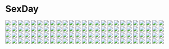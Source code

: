 # SexDay
![](https://konachan.com/image/f3b0a66e5adecc3d01aef0794c28f83a/Konachan.com%20-%20302850%20breasts%20close%20cum%20idolmaster%20idolmaster_shiny_colors%20nipples%20sakuragi_mano%20sunaba_suzume%20topless.jpg)
![](https://konachan.com/image/ccb8fda24d8ff427c6858b69511b01c6/Konachan.com%20-%20303668%20bikini%20blush%20breasts%20chain%20choker%20gloves%20gray_hair%20idolmaster%20long_hair%20navel%20oni-noboru%20petals%20red_eyes%20ribbons%20shackles%20swimsuit%20twintails.jpg)
![](https://konachan.com/image/832affc3253ccc88d323bce51d1160a7/Konachan.com%20-%20168182%20animal%20black_eyes%20black_hair%20cat%20dress%20headphones%20jeanex%20long_hair%20magic%20moon%20night%20orange_eyes%20original%20purple_hair%20short_hair%20stars%20wings.jpg)
![](https://konachan.com/image/f79ce7e1da9c4cb03c7f56dc63330d91/Konachan.com%20-%2094908%20takoluka%20vocaloid.jpg)
![](https://konachan.com/image/bf19e514765bdb42f040839e50a2a225/Konachan.com%20-%20113721%20angel_beats%21%20gun%20headband%20moonknives%20nakamura_yuri%20school_uniform%20tachibana_kanade%20thighhighs%20weapon.jpg)
![](https://konachan.com/jpeg/9e58d5173e071753cd49890e6d1ffe0c/Konachan.com%20-%2030927%202girls%20blue_eyes%20breasts%20brown_hair%20game_cg%20gray_hair%20long_hair%20marmalade%20mikeou%20navel%20nipples%20red_eyes%20ribbons%20short_hair%20torn_clothes%20twintails.jpg)
![](https://konachan.com/image/a251f075725ede5b699cba2a16661647/Konachan.com%20-%20250409%202girls%20brown_hair%20card_captor_sakura%20daidouji_tomoyo%20flowers%20green_eyes%20japanese_clothes%20kinomoto_sakura%20long_hair%20petals%20short_hair%20siam_%28meow13%29.jpg)
![](https://konachan.com/jpeg/fed8dd7e9c59673364c32b27138586b5/Konachan.com%20-%20158626%20fate_testarossa%20mahou_senki_lyrical_nanoha_force.jpg)
![](https://konachan.com/jpeg/e2ab4b2597c6cc0935f0acfc5c6ec0b3/Konachan.com%20-%20174957%202girls%20asahiro_%28algl%29%20elbow_gloves%20gloves%20hat%20long_hair%20original%20shoujo_ai%20wedding_attire.jpg)
![](https://konachan.com/jpeg/25e91cce88b0cf52b01709aab6ef6956/Konachan.com%20-%20173633%20animal_ears%20bikini%20blush%20bow%20braids%20breasts%20cameltoe%20catgirl%20kaenbyou_rin%20miko_92%20multiple_tails%20navel%20red_eyes%20red_hair%20swimsuit%20tail%20touhou%20white.jpg)
![](https://konachan.com/image/d6de0588dafb83f9dc8c9eed2e72dd39/Konachan.com%20-%20250314%20aqua_eyes%20blue_hair%20blush%20breasts%20elbow_gloves%20gloves%20long_hair%20original%20spear%20thighhighs%20twintails%20weapon%20yuhuan.jpg)
![](https://konachan.com/jpeg/a1fb492e78a87ce9e0e40ddf261efa89/Konachan.com%20-%20162660%20brown_hair%20hat%20ideolo%20short_hair%20touhou%20usami_renko%20white.jpg)
![](https://konachan.com/jpeg/cf5cb5d6e5c88637c245314b6443d128/Konachan.com%20-%20245139%20breasts%20brown_eyes%20brown_hair%20candy%20choker%20cleavage%20dress%20gloves%20lollipop%20long_hair%20male%20necklace%20short_hair%20signed%20thighhighs%20tiara%20twintails.jpg)
![](https://konachan.com/image/a69d5f43995362167b5b4abb45304a17/Konachan.com%20-%20178604%202girls%20blonde_hair%20bow%20brown_hair%20dress%20fan%20flowers%20hat%20kamisa%20long_hair%20miko%20red_eyes%20sky%20stairs%20torii%20touhou%20tree%20umbrella%20yakumo_yukari.jpg)
![](https://konachan.com/image/0c57c9c1f3df4299a57e82d1ba84b382/Konachan.com%20-%20197478%20animal%20bird%20brown_hair%20clouble%20clouds%20green_eyes%20long_hair%20mermaid%20navel%20nude%20original%20sideboob%20sky%20sunset%20water.jpg)
![](https://konachan.com/image/8d3787524a2f982af925d488f3f4b321/Konachan.com%20-%2099261%20all_male%20blonde_hair%20butterfly%20kagamine_len%20male%20tears%20vocaloid.jpg)
![](https://konachan.com/image/08a5e5f788986303c4740ca6f019131f/Konachan.com%20-%2034926%20animal_ears%20bell%20bow%20catgirl%20kagurazaka_asuna%20long_hair%20mahou_sensei_negima%20maid%20ribbons%20sakurazaki_setsuna%20sword%20thighhighs%20weapon.jpg)
![](https://konachan.com/image/d23290931641d5bf0a50e10dfac92673/Konachan.com%20-%2021292%20chii%20chobits.jpg)
![](https://konachan.com/image/304d27d562358a527a8aa81d51452b5a/Konachan.com%20-%2036759%20fire%20green_eyes%20juuni_kokuki%20nakajima_youko%20red_hair%20sword%20weapon.jpg)
![](https://konachan.com/image/684446cb45595b7e94939591d36e2e5b/Konachan.com%20-%20297228%20black_hair%20blush%20bow%20dress%20giba_%28out-low%29%20hat%20idolmaster%20idolmaster_million_live%21%20long_hair%20red_eyes%20takayama_sayoko%20tears%20wedding_attire.jpg)
![](https://konachan.com/image/d705c9260d87cb82528b8f4fe81a919d/Konachan.com%20-%20111819%20animal%20aqua_eyes%20aqua_hair%20blue_eyes%20blue_hair%20flowers%20forest%20fox%20guitar%20hatsune_miku%20instrument%20kaito%20kuromayu%20male%20rabbit%20tree%20twintails%20vocaloid.jpg)
![](https://konachan.com/image/c20a50516edacc6c7da33353ac96f94b/Konachan.com%20-%20144352%20blonde_hair%20blue_eyes%20blush%20breasts%20brown_eyes%20brown_hair%20cleavage%20fang%20long_hair%20no_bra%20open_shirt%20original%20pajamas%20pink_eyes%20ribbons%20short_hair.jpg)
![](https://konachan.com/jpeg/c3a870199defccd5bc44ea0959cd1c87/Konachan.com%20-%20240067%20aqua_eyes%20bed%20blush%20bow%20close%20computer%20darnell%20eromanga-sensei%20gray_hair%20izumi_sagiri%20loli%20short_hair.jpg)
![](https://konachan.com/image/de599db6291b199643b934e1f1959875/Konachan.com%20-%2093958%20animal_ears%20breasts%20censored%20cum%20horo%20kagehara_hanzow%20nipples%20nude%20ookami_to_koushinryou%20pussy%20tail%20wolfgirl.jpg)
![](https://konachan.com/jpeg/1bdd9b8903914a9bea7455d027897a49/Konachan.com%20-%20126328%20black%20blonde_hair%20fang%20flandre_scarlet%20hat%20long_hair%20red_eyes%20touhou%20vampire.jpg)
![](https://konachan.com/image/a05d35d302634c72832e723ee43815ff/Konachan.com%20-%2072793%20akiyama_mio%20black_hair%20dress%20k-on%21%20ribbons.jpg)
![](https://konachan.com/image/75ea53158bdd61bbe0620484819c6cdb/Konachan.com%20-%20266893%20blue_eyes%20blush%20bow%20cameltoe%20choker%20demon%20horns%20long_hair%20original%20panties%20skirt%20skirt_lift%20tail%20thighhighs%20twintails%20underwear%20wings%20yu-ta.jpg)
![](https://konachan.com/image/641bc51f6d0abf408b75110382028e68/Konachan.com%20-%20225053%20aliasing%20aqua_eyes%20bicycle%20blonde_hair%20cameltoe%20erect_nipples%20gloves%20goggles%20hitomi_kazuya%20long_hair%20navel%20skintight%20thighhighs%20white.jpg)
![](https://konachan.com/image/f72265bd03cccacd55c7f9e8546cbe41/Konachan.com%20-%2022092%20amano_kozue%20aria%20mizunashi_akari.jpg)
![](https://konachan.com/jpeg/4bcf58b48d495ee8e47f74456c93265e/Konachan.com%20-%20201308%20butterfly%20choker%20dress%20game_cg%20long_hair%20male%20mask%20necklace%20ookura_resona%20ookura_yuusei%20pantyhose%20purple%20purple_eyes%20suzuhira_hiro%20white.jpg)
![](https://konachan.com/image/0775dcc09f5773f2f2db2dfd4fbd9e80/Konachan.com%20-%20244610%20black%20demon%20dress%20duzie_e%20flowers%20halo%20hat%20horns%20little_witch_academia%20long_hair%20pink_eyes%20pink_hair%20sucy_manbavaran%20wand%20wings%20witch%20witch_hat.jpg)
![](https://konachan.com/image/faf79369a76d94094d4d04d7b578af79/Konachan.com%20-%2050901%202girls%20bicolored_eyes%20brown_hair%20hat%20rozen_maiden%20signed%20souseiseki%20suiseiseki%20twins.jpg)
![](https://konachan.com/image/c1f229ff0ced5364b9602ad52133303d/Konachan.com%20-%20250250%20black_hair%20bubbles%20green_eyes%20long_hair%20luo_tianyi%20vocaloid%20vocaloid_china%20weitu.jpg)
![](https://konachan.com/jpeg/2bf544bc1de52412bf73daca76d70df0/Konachan.com%20-%2090552%20asuka_mirai%20blue_eyes%20brown_hair%20game_cg%20journey%20long_hair%20mikeou%20nanairo_kouro%20skirt%20thighhighs.jpg)
![](https://konachan.com/jpeg/008da0edb402144bd84b2e406826f414/Konachan.com%20-%20180140%20ama_mitsuki%20black_hair%20blue_eyes%20brown_eyes%20brown_hair%20gray_eyes%20group%20hisanuma_sayu%20isaki_kaname%20long_hair%20male%20short_hair%20sky%20umbrella.jpg)
![](https://konachan.com/jpeg/3791a5398cd7b9e7a8f7d76a4d3e3a94/Konachan.com%20-%20248459%20animal%20aqua_eyes%20bird%20blush%20boots%20cat%20clouds%20flowers%20green_hair%20hat%20original%20sakakidani%20short_hair%20skirt%20sky%20thighhighs%20twintails%20water%20wristwear.jpg)
![](https://konachan.com/image/cf1f416196d6f93bbeec75be38eabc60/Konachan.com%20-%205889%20lineage%20pointed_ears.jpg)
![](https://konachan.com/image/a1f5407a4b747bfb2fae96d70913c87f/Konachan.com%20-%2081338%20animal_ears%20gun%20lynette_bishop%20panties%20strike_witches%20underwear%20weapon.jpg)
![](https://konachan.com/image/ce85f611d1a14627ffe6d4810cc19625/Konachan.com%20-%20254692%20all_male%20ass%20barefoot%20blonde_hair%20blush%20bondage%20dress%20gag%20long_hair%20lzc%20male%20maria_holic%20red_eyes%20rope%20shidou_mariya%20signed%20trap%20twintails%20white.jpg)
![](https://konachan.com/image/a626d3812bc913dbe2d888f136d60bfa/Konachan.com%20-%20246742%20all_male%20brown_eyes%20brown_hair%20butterfly%20food%20forest%20hat%20male%20noeyebrow_%28mauve%29%20original%20short_hair%20shorts%20tree.jpg)
![](https://konachan.com/jpeg/eedc9ff61fccb2e2a5c0030a4dfa297d/Konachan.com%20-%20234610%20blush%20breasts%20dress%20fate_grand_order%20fate_%28series%29%20glasses%20mash_kyrielight%20necomi%20pantyhose%20purple_eyes%20purple_hair%20short_hair%20sideboob%20tie.jpg)
![](https://konachan.com/image/8c4809bbab6697c6c647eec25c9055a3/Konachan.com%20-%20139082%20arnage_of_huckebein%20mahou_senki_lyrical_nanoha_force%20tagme.jpg)
![](https://konachan.com/image/40339cc3dedb2d17310bb4994fe0f13a/Konachan.com%20-%20269750%20barefoot%20collar%20demon%20dress%20gothic%20horns%20long_hair%20moon%20night%20nigou_%28aozoragarou%29%20nijisanji%20pink_eyes%20pointed_ears%20signed%20tail%20water%20yamiyono_moruru.jpg)
![](https://konachan.com/image/be152f28573f7250cb6678e3708e0d90/Konachan.com%20-%2020985%20ergo_proxy%20re-l_mayer.jpg)
![](https://konachan.com/image/cc494cc770f7bda81ed4c71aa6275b9b/Konachan.com%20-%2094732%20blue_eyes%20green_hair%20komeiji_koishi%20komeiji_satori%20pink_eyes%20pink_hair%20ribbons%20touhou.jpg)
![](https://konachan.com/jpeg/1f0c4b7d602997cb6aad2779862cafb6/Konachan.com%20-%20295415%20black_hair%20breasts%20censored%20dnpd8887%20mary_%28pokemon%29%20nipples%20panties%20penis%20pokemon%20pussy%20sex%20twintails%20underwear.jpg)
![](https://konachan.com/jpeg/2567be63df497cd928908cca53e718c0/Konachan.com%20-%20304702%20animal_ears%20ass%20blue_hair%20bow%20braids%20bunny_ears%20bunnygirl%20comic-z%20hololive%20long_hair%20pantyhose%20sakura_miko%20tail%20twintails%20wink%20yellow_eyes.jpg)
![](https://konachan.com/image/026e20cbeee161bd7367a9562fee96d0/Konachan.com%20-%20297425%20cleopatra_%28fate_grand_order%29%20elizabeth_bathory_%28fate%29%20fate_grand_order%20fate_%28series%29%20ryota-h.jpg)
![](https://konachan.com/jpeg/57d8cebc52a503426a24447c3e5ae253/Konachan.com%20-%20207294%20aoi_miyabi%20drink%20game_cg%20long_hair%20pink_hair%20ponytail%20purple_hair%20sayori%20skirt%20smile%20sunset%20thighhighs%20wristwear%20yellow_eyes.jpg)
![](https://konachan.com/jpeg/e0f544bdc5fdce7e177eb3add5cf5793/Konachan.com%20-%20132343%20amasaka_takashi%20blonde_hair%20blush%20breast_hold%20breasts%20long_hair%20niina_ayami%20nipples%20no_bra%20open_shirt%20panties%20socks%20thighhighs%20underwear.jpg)
![](https://konachan.com/jpeg/10db1dca37b3201404c2b32d0c5c5bc8/Konachan.com%20-%20285212%20alice_soft%20ass%20ass_grab%20bed%20blush%20breasts%20brown_hair%20evenicle%20game_cg%20green_eyes%20nipples%20nude%20sex%20short_hair%20towa_%28evenicle%29%20yaegashi_nan.jpg)
![](https://konachan.com/image/b3cc631eefb5e319557cf38c6f932c77/Konachan.com%20-%2077437%20nanahara_fuyuki%20red_eyes%20reiuji_utsuho%20ribbons%20skirt%20thighhighs%20touhou%20weapon%20wings.jpg)
![](https://konachan.com/image/a1dc8917ad2a82bfd3192e90d2c2702d/Konachan.com%20-%2045569%20megurine_luka%20thighhighs%20valentine%20vocaloid.jpg)
![](https://konachan.com/jpeg/933baf72add4874a39e23ea10d9ea369/Konachan.com%20-%20202880%20ameto_yuki%20anthropomorphism%20ass%20blush%20breasts%20garter%20gray_hair%20long_hair%20nipples%20no_bra%20nopan%20open_shirt%20see_through%20thighhighs%20twintails.jpg)
![](https://konachan.com/image/d514a2acf789a4141d1092a28a0f78a0/Konachan.com%20-%20270249%20aliasing%20bikini%20fate_grand_order%20fate_%28series%29%20jpeg_artifacts%20kouzuki_hajime%20long_hair%20nipple_slip%20nipples%20swimsuit%20water%20white_hair%20yellow_eyes.jpg)
![](https://konachan.com/image/ba6b32485e4f544e5a87117205470632/Konachan.com%20-%20211021%20aliasing%20bespin%20original%20thighhighs%20watermark.jpg)
![](https://konachan.com/image/9ea262b6de1f863bafc25fca3dd760d4/Konachan.com%20-%2010489%20mahou_sensei_negima%20sakurazaki_setsuna.jpg)
![](https://konachan.com/image/0960d6ffa6432b4a245255511fedba3c/Konachan.com%20-%2012769%20cc%20christmas%20code_geass%20kallen_stadtfeld%20snow%20winter.jpg)
![](https://konachan.com/image/3c04a0655a398be80a06910473e381eb/Konachan.com%20-%20187099%202girls%20amatsukaze_%28kancolle%29%20anthropomorphism%20asanagi%20clouds%20kantai_collection%20rensouhou-chan%20rensouhou-kun%20shimakaze_%28kancolle%29%20sky%20water.jpg)
![](https://konachan.com/image/4c9ad892fb636c0571598c0774ef7415/Konachan.com%20-%20105609%20akemi_homura%20food%20kaname_madoka%20kyuubee%20mahou_shoujo_madoka_magica%20miki_sayaka%20okitakung%20pocky%20sakura_kyouko%20school_uniform%20shoujo_ai%20tomoe_mami.jpg)
![](https://konachan.com/image/d19b15a12d66fceddb40073803a1fdfb/Konachan.com%20-%2071248%20.hack__%20.hack__g.u.%20.hack__link%20.hack__roots%20haseo%20ovan.jpg)
![](https://konachan.com/image/464bbbf4c72af862d557f5062c3313b2/Konachan.com%20-%20249500%20aliasing%20breasts%20choker%20cleavage%20long_hair%20matoi_%28pso2%29%20milkpanda%20navel%20night%20phantasy_star%20phantasy_star_online%20red_eyes%20stars%20twintails%20white_hair.jpg)
![](https://konachan.com/image/23ba1e2163a8359a0b39929ea1ac6f4d/Konachan.com%20-%2085902%20gothic%20goth-loli%20gray_hair%20lolita_fashion%20long_hair%20mtyy%20purple_eyes%20rozen_maiden%20suigintou%20wings.jpg)
![](https://konachan.com/image/1bfef57d8dc80de6a2e5da509917f45f/Konachan.com%20-%20161166%20animal%20animal_ears%20boots%20cat%20catgirl%20green_eyes%20jpeg_artifacts%20nekozuki_yuki%20original%20pink_hair%20shorts%20spear%20tail%20weapon.jpg)
![](https://konachan.com/jpeg/08cfda27061cdd81e7fa8e5943441c0a/Konachan.com%20-%2071346%20tagme.jpg)
![](https://konachan.com/image/41ae8a5f74c794a378d3788468c2e71b/Konachan.com%20-%2065211%20hatsune_miku%20twintails%20vocaloid.jpg)
![](https://konachan.com/jpeg/c0d4476551d795c446e6cc4166345d7b/Konachan.com%20-%20108514%20blonde_hair%20blue_hair%20book%20dress%20liong%20long_hair%20original%20sleeping%20wings%20yellow_eyes.jpg)
![](https://konachan.com/jpeg/223f08ed335f8f5c08a02ce0ab0f6033/Konachan.com%20-%20192703%202girls%20ass%20breasts%20brown_hair%20censored%20game_cg%20kitami_minamo%20koigakubo_chihaya%20koutaro%20nipples%20nude%20red_hair%20shower%20tropical_vacation%20twinkle%20wet.jpg)
![](https://konachan.com/image/5acb5886cb4badbb06329881bd6644ec/Konachan.com%20-%20130893%20car%20lm7_%28op-center%29%20tagme.jpg)
![](https://konachan.com/jpeg/0d3ca64c9896dd6ab66d351f5e80f141/Konachan.com%20-%20139868%20breasts%20cleavage%20dress%20garter%20hijiri_byakuren%20long_hair%20panties%20purple_hair%20saburou_%28hgmg%29%20stockings%20touhou%20underwear%20yellow_eyes.jpg)
![](https://konachan.com/jpeg/722ba0e2217bd08c16b3250d2d6d1030/Konachan.com%20-%20187871%20blush%20breasts%20erondo%20game_cg%20group%20harem%20hirose_motoka%20honjou_masato%20koinaka%20kudou_mai%20navel%20nipples%20nonohara_mio%20nude%20okazaki_erina%20suzuhara_hibiki.jpg)
![](https://konachan.com/image/c0332a3e225bc4f0fa6a7c562dd31662/Konachan.com%20-%2021772%20touhou%20yagokoro_eirin.jpg)
![](https://konachan.com/image/3cd337b91ada3a8ec9169110565f5563/Konachan.com%20-%20205918%20barefoot%20clouds%20ia%20long_hair%20rakugakiii%20sky%20vocaloid.jpg)
![](https://konachan.com/jpeg/f3a97a023bd562302ea54af7756f0396/Konachan.com%20-%20213727%20blue_eyes%20blush%20breasts%20fingering%20flowers%20homunculus%20kimono%20nipples%20no_bra%20open_shirt%20original%20panties%20pubic_hair%20pussy%20short_hair%20underwear%20wet.jpg)
![](https://konachan.com/image/05ba0e636698f6fbf9cc7a81fa851495/Konachan.com%20-%20156127%20blonde_hair%20book%20bunny%20glasses%20original%20paper%20pixiv_fantasia%20pointed_ears%20robot%20sevten_%28ashkeroth%29%20twintails.jpg)
![](https://konachan.com/image/87ed48ee3f6cd16904132a12842223e0/Konachan.com%20-%20104889%20blush%20game_cg%20hontani_kanae%20kisaragi_gold_star%20necklace%20okabe_sanae%20purple_hair%20saga_planets.jpg)
![](https://konachan.com/image/ad9f9274774246e7f69d73da1db4b464/Konachan.com%20-%2096587%20animal_ears%20bikini%20carnival_phantasm%20catgirl%20crossover%20fate_stay_night%20fate_%28series%29%20melty_blood%20morita_kazuaki%20neko-arc%20saber%20swimsuit.jpg)
![](https://konachan.com/jpeg/5bc2aac125391c8ff89b22d764e4a138/Konachan.com%20-%20298487%20anthropomorphism%20ass%20azur_lane%20belfast_%28azur_lane%29%20braids%20fukuda_shuushi%20gray_hair%20long_hair%20panties%20spread_legs%20thighhighs%20underwear.jpg)
![](https://konachan.com/jpeg/01df919b16eb6e68cee6c4d564e3baec/Konachan.com%20-%20286628%20animal%20blonde_hair%20blue_eyes%20breasts%20choker%20cleavage%20cropped%20dog%20drink%20long_hair%20navel%20original%20pointed_ears%20waifu2x%20weapon%20wristwear%20yuuki_rika.jpg)
![](https://konachan.com/image/5cea462ab34ddb21be68a7d416056397/Konachan.com%20-%20216620%20black%20kishiyo%20long_hair%20orange_eyes%20original%20pixiv_fantasia%20sword%20weapon%20white_hair.jpg)
![](https://konachan.com/image/732e9fc928185e22144a4b5979eeb9c2/Konachan.com%20-%20221259%20aliasing%20alice_margatroid%20blonde_hair%20blue_eyes%20bow%20cape%20doll%20dress%20flowers%20headband%20leaves%20long_hair%20rainbow%20shanghai_doll%20short_hair%20touhou.jpg)
![](https://konachan.com/image/c7b72862291187f46def1f0997206371/Konachan.com%20-%2032404%20gothic%20pink_eyes%20rozen_maiden%20suigintou%20white_hair%20wings.jpg)
![](https://konachan.com/jpeg/1709a04c286594ade5b7c31052b55ca1/Konachan.com%20-%20171499%20animal%20bandage%20blood%20chainsaw%20kazenokaze%20original%20purple_eyes%20red_eyes%20skirt%20snake%20thighhighs%20tie.jpg)
![](https://konachan.com/image/8f1f34902e54757e5e9c673f8feaa624/Konachan.com%20-%2030246%20flandre_scarlet%20touhou%20vampire.jpg)
![](https://konachan.com/image/fd5be5abbf692adb964d027bd7fb6f0a/Konachan.com%20-%20182055%20blonde_hair%20blue_eyes%20dress%20flowers%20long_hair%20original%20sweetcloud%20tagme%20thighhighs.jpg)
![](https://konachan.com/image/4a6517b38183cf42c1494281619b26dc/Konachan.com%20-%20162819%20bikini_top%20black_hair%20black_rock_shooter%20blue_eyes%20boots%20gun%20kuroi_mato%20kuwachii%20shorts%20twintails%20weapon.jpg)
![](https://konachan.com/image/3507acc8e88fa5fdf3f1a4cd9d5ef814/Konachan.com%20-%205806%20blue%20clamp%20fay_d_flourite%20tsubasa_reservoir_chronicle%20white.jpg)
![](https://konachan.com/image/0c43c387176ceaf6790dfbaf34176bb4/Konachan.com%20-%20290388%20atelier%20atelier_ryza%20breasts%20cleavage%20kaian%20reisalin_stout%20thighhighs.jpg)
![](https://konachan.com/jpeg/3547e003b6b68584b8b053e1d120d906/Konachan.com%20-%20228969%20aqua_eyes%20ass%20blush%20breasts%20censored%20game_cg%20long_hair%20maniwa_roka%20muririn%20nipples%20no_bra%20nopan%20open_shirt%20penis%20purple_hair%20pussy%20sex%20yukata%20yuzusoft.jpg)
![](https://konachan.com/image/11af7b2e3508c4c8dff6ba0e4ab95c2e/Konachan.com%20-%20185039%20akemi_homura%20akuma_homura%20mahou_shoujo_madoka_magica%20vebonbon.jpg)
![](https://konachan.com/image/5332a040d35d3ae1f205d71e7eb123b2/Konachan.com%20-%20129692%20animal_ears%20hc2002%20inubashiri_momiji%20monochrome%20sword%20touhou%20weapon%20wolfgirl.jpg)
![](https://konachan.com/image/496315e2dc84de72ee99e1a51c8c95a7/Konachan.com%20-%2098201%20animal%20baseball_bat%20brown_hair%20cat%20crying%20dress%20flowers%20glasses%20original%20plasm%20short_hair%20summer%20tears.jpg)
![](https://konachan.com/image/a2bd6756cc11c8be7fdca0f78fd32bfe/Konachan.com%20-%20126920%20blush%20book%20bow%20christmas%20drink%20fire%20food%20hat%20original%20santa_claus%20santa_costume%20santa_hat%20shiba_murashouji%20tree.jpg)
![](https://konachan.com/jpeg/5b2ac6305fac2b3231ca986983b78a4e/Konachan.com%20-%20109544%202girls%20bed%20black_hair%20blush%20breasts%20brown_hair%20censored%20game_cg%20luna_lia%20makita_maki%20mecha-con%21%20nipples%20nopan%20onomatope%2A%20pussy%20thighhighs%20twintails.jpg)
![](https://konachan.com/image/e25fc34fff08537224808b76f0026076/Konachan.com%20-%20240897%20aqua_eyes%20bow%20braids%20brown_hair%20kurosawa_ruby%20orange_hair%20paper%20red_hair%20shiokazunoko%20short_hair%20skirt%20takami_chika%20twintails%20watanabe_you%20wink.jpg)
![](https://konachan.com/image/70438d3cdf6332c15c8dc123a92c3b26/Konachan.com%20-%2030048%20hakurei_reimu%20japanese_clothes%20miko%20sky%20touhou.jpg)
![](https://konachan.com/jpeg/48d049b95ba434bbd76295f923efd86e/Konachan.com%20-%20269902%20armor%20blush%20bodysuit%20breasts%20damda%20erect_nipples%20fate_%28series%29%20flowers%20long_hair%20purple_hair%20red_eyes%20rose%20signed%20skintight%20spear%20weapon.jpg)
![](https://konachan.com/jpeg/e7672164d257a71b9bec877864741bc7/Konachan.com%20-%20224202%20building%20dark%20dress%20headband%20komeiji_satori%20nori_%28stak819%29%20scenic%20touhou.jpg)
![](https://konachan.com/image/4ff967e5b6011ac07a74c9e2f81768ab/Konachan.com%20-%20265925%20building%20clouds%20mclelun%20nobody%20original%20scenic%20sky.jpg)
![](https://konachan.com/jpeg/ec636a8ee8fec0db5872362e94bf1988/Konachan.com%20-%20262843%20blush%20breasts%20game_cg%20gray_hair%20long_hair%20muririn%20nipples%20no_bra%20nopan%20open_shirt%20riddle_joker%20shikibe_mayu%20shirt%20wet%20yuzusoft.jpg)
